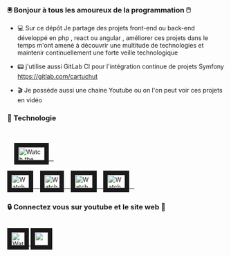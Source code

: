 ### :trackball: Bonjour à tous les amoureux de la programmation :computer_mouse:

- :computer: Sur ce dépôt Je partage des projets front-end ou back-end développé en php , react ou angular , améliorer ces projets dans le temps m'ont amené à découvrir une multitude de technologies et maintenir continuellement une forte veille technologique

- :pager: j'utilise aussi GitLab CI pour l'intégration continue de projets Symfony https://gitlab.com/cartuchut

- :clapper: Je possède aussi une chaine Youtube ou on l'on peut voir ces projets en vidéo

### :green_book: Technologie  
<br>

 &nbsp; &nbsp;  <a href="#">
  <img width="60" height="30" src="https://upload.wikimedia.org/wikipedia/it/0/0e/Symfony.png" alt="Watch the video" width="240" height="180" border="10"   />&nbsp; &nbsp; 
  </a>
  
  <a href="#">
 <img width="40" height="30" src="https://img2.freepng.fr/20180816/wjj/kisspng-logo-mysql-5-einfhrung-programmierung-referen-mysql-5b758eb2670562.190553501534430898422.jpg" alt="Watch the video" width="240" height="180" border="10" />&nbsp; &nbsp; 
</a>

  <a href="#">
  <img width="35" height="30" src="https://cdn.pixabay.com/photo/2015/04/23/17/41/javascript-736400_960_720.png" alt="Watch the video" width="240"       height="180" border="10" />&nbsp; &nbsp; 
  </a>

  <a href="#">
 <img width="40" height="30" src="https://images.assetsdelivery.com/compings_v2/mo75/mo752103/mo75210300005.jpg" alt="Watch the video" width="240" height="180" border="10" />&nbsp; &nbsp; 
</a>

<a href="#">
 <img width="40" height="30" src="https://st2.depositphotos.com/thumbs/1796420/vector/5786/57860713/api_thumb_450.jpg?forcejpeg=true" alt="Watch the video" width="240" height="180" border="10" />&nbsp; &nbsp; 
</a>

### :lock: Connectez vous sur youtube et le site web :key:
<br>

<a href="https://www.youtube.com/channel/UCFV8c_CzIpVLV5BqbGL_z6A" target="_blank">
 <img width="30" height="30" src="https://cdn.icon-icons.com/icons2/2428/PNG/512/youtube_black_logo_icon_147044.png" alt="Watch the video" width="240" height="180" border="10" />
</a>

<a href="http://goxaweb.free.fr/" target="_blank">
 <img width="30" height="30" src="https://publicdomainvectors.org/photos/WWW-Icon-White-on-Grey.png" alt="" width="240" height="180" border="10"/ >
</a>

